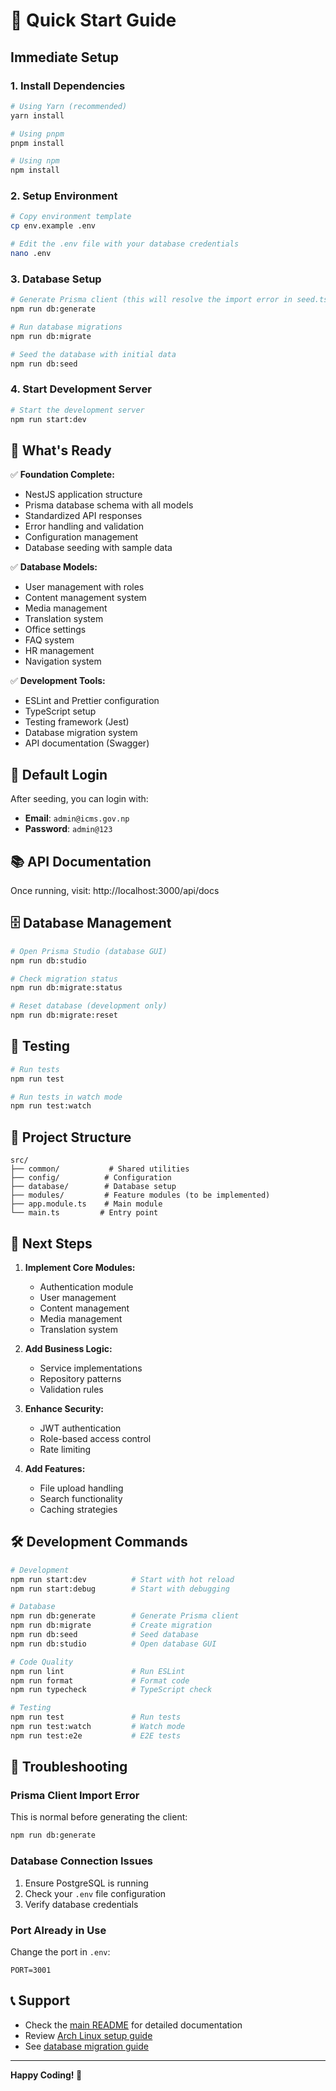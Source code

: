 # 🚀 Quick Start Guide

## Immediate Setup

### 1. Install Dependencies
```bash
# Using Yarn (recommended)
yarn install

# Using pnpm
pnpm install

# Using npm
npm install
```

### 2. Setup Environment
```bash
# Copy environment template
cp env.example .env

# Edit the .env file with your database credentials
nano .env
```

### 3. Database Setup
```bash
# Generate Prisma client (this will resolve the import error in seed.ts)
npm run db:generate

# Run database migrations
npm run db:migrate

# Seed the database with initial data
npm run db:seed
```

### 4. Start Development Server
```bash
# Start the development server
npm run start:dev
```

## 🎯 What's Ready

✅ **Foundation Complete:**
- NestJS application structure
- Prisma database schema with all models
- Standardized API responses
- Error handling and validation
- Configuration management
- Database seeding with sample data

✅ **Database Models:**
- User management with roles
- Content management system
- Media management
- Translation system
- Office settings
- FAQ system
- HR management
- Navigation system

✅ **Development Tools:**
- ESLint and Prettier configuration
- TypeScript setup
- Testing framework (Jest)
- Database migration system
- API documentation (Swagger)

## 🔐 Default Login

After seeding, you can login with:
- **Email**: `admin@icms.gov.np`
- **Password**: `admin@123`

## 📚 API Documentation

Once running, visit: http://localhost:3000/api/docs

## 🗄️ Database Management

```bash
# Open Prisma Studio (database GUI)
npm run db:studio

# Check migration status
npm run db:migrate:status

# Reset database (development only)
npm run db:migrate:reset
```

## 🧪 Testing

```bash
# Run tests
npm run test

# Run tests in watch mode
npm run test:watch
```

## 📁 Project Structure

```
src/
├── common/           # Shared utilities
├── config/          # Configuration
├── database/        # Database setup
├── modules/         # Feature modules (to be implemented)
├── app.module.ts    # Main module
└── main.ts         # Entry point
```

## 🔄 Next Steps

1. **Implement Core Modules:**
   - Authentication module
   - User management
   - Content management
   - Media management
   - Translation system

2. **Add Business Logic:**
   - Service implementations
   - Repository patterns
   - Validation rules

3. **Enhance Security:**
   - JWT authentication
   - Role-based access control
   - Rate limiting

4. **Add Features:**
   - File upload handling
   - Search functionality
   - Caching strategies

## 🛠️ Development Commands

```bash
# Development
npm run start:dev          # Start with hot reload
npm run start:debug        # Start with debugging

# Database
npm run db:generate        # Generate Prisma client
npm run db:migrate         # Create migration
npm run db:seed            # Seed database
npm run db:studio          # Open database GUI

# Code Quality
npm run lint               # Run ESLint
npm run format             # Format code
npm run typecheck          # TypeScript check

# Testing
npm run test               # Run tests
npm run test:watch         # Watch mode
npm run test:e2e           # E2E tests
```

## 🐛 Troubleshooting

### Prisma Client Import Error
This is normal before generating the client:
```bash
npm run db:generate
```

### Database Connection Issues
1. Ensure PostgreSQL is running
2. Check your `.env` file configuration
3. Verify database credentials

### Port Already in Use
Change the port in `.env`:
```env
PORT=3001
```

## 📞 Support

- Check the [main README](README.md) for detailed documentation
- Review [Arch Linux setup guide](docs/development/setting-up-in-archlinux.md)
- See [database migration guide](docs/database/migration-guide.md)

---

**Happy Coding! 🎉** 